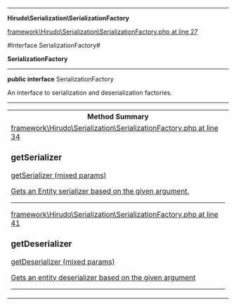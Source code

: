

- - -

**Hirudo\Serialization\SerializationFactory**


<a href="https://github.com/JeyDotC/Hirudo/blob/master/framework/Hirudo/Serialization/SerializationFactory.php#L27" target='_blank'>framework\Hirudo\Serialization\SerializationFactory.php at line 27</a>

#Interface SerializationFactory#

**SerializationFactory**




- - -

<p><strong>public  interface</strong> <span>SerializationFactory</span></p>

<div class="comment" id="overview_description"><p>An interface to serialization and deserialization factories.</p></div>



<hr />

<table id="summary_method">
<tr><th colspan="2">Method Summary</th></tr>
<tr>
<td><span class='k'></span> <span class='nx'><a href='https://github.com/JeyDotC/Hirudo-docs/blob/master/Hirudo/Serialization/EntitySerializerBase.md>EntitySerializerBase</a></span></td>
<td class="description"><p class="name"><a href="#getserializer">getSerializer</a>(mixed params)</p><p class="description">Gets an Entity serializer based on the given argument.</p></td>
</tr>
<tr>
<td><span class='k'></span> <span class='nx'><a href='https://github.com/JeyDotC/Hirudo-docs/blob/master/Hirudo/Serialization/EntityDeserializerBase.md>EntityDeserializerBase</a></span></td>
<td class="description"><p class="name"><a href="#getdeserializer">getDeserializer</a>(mixed params)</p><p class="description">Gets an entity deserializer based on the given argument</p></td>
</tr>
</table>

<h2 id="detail_method">Method Detail</h2>

<a href="https://github.com/JeyDotC/Hirudo/blob/master/framework/Hirudo/Serialization/SerializationFactory.php#L34" target='_blank'>framework\Hirudo\Serialization\SerializationFactory.php at line 34</a>

<h3 id="getSerializer()">getSerializer</h3>
<span class='k'></span> <span class='nx'><a href='https://github.com/JeyDotC/Hirudo-docs/blob/master/Hirudo/Serialization/EntitySerializerBase.md>EntitySerializerBase</a></span> <span class='nf'>getSerializer</span> (mixed params)

<div class="details">
<p>Gets an Entity serializer based on the given argument.</p>
</div>

- - -


<a href="https://github.com/JeyDotC/Hirudo/blob/master/framework/Hirudo/Serialization/SerializationFactory.php#L41" target='_blank'>framework\Hirudo\Serialization\SerializationFactory.php at line 41</a>

<h3 id="getDeserializer()">getDeserializer</h3>
<span class='k'></span> <span class='nx'><a href='https://github.com/JeyDotC/Hirudo-docs/blob/master/Hirudo/Serialization/EntityDeserializerBase.md>EntityDeserializerBase</a></span> <span class='nf'>getDeserializer</span> (mixed params)

<div class="details">
<p>Gets an entity deserializer based on the given argument</p>
</div>

- - -

